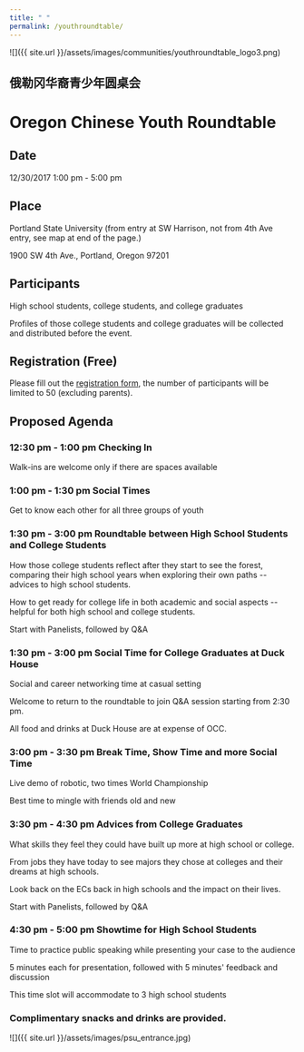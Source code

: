```yaml
---
title: " "
permalink: /youthroundtable/
---
```


![]({{ site.url }}/assets/images/communities/youthroundtable_logo3.png)

## 俄勒冈华裔青少年圆桌会
# Oregon Chinese Youth Roundtable

## Date
12/30/2017 1:00 pm - 5:00 pm

## Place
Portland State University (from entry at SW Harrison, not from 4th Ave entry, see map at end of the page.)

1900 SW 4th Ave., Portland, Oregon 97201

## Participants

High school students, college students, and college graduates

Profiles of those college students and college graduates will be collected and distributed before the event.

## Registration (Free)

Please fill out the [registration form](https://docs.google.com/forms/d/e/1FAIpQLSeLCvVNhV0cRmBGmgdAvf7RuX93AM6QbxzbTDnWi7jHGtZcJw/viewform?c=0&w=1), the number of participants will be limited to 50 (excluding parents).

## Proposed Agenda

### 12:30 pm - 1:00 pm Checking In

Walk-ins are welcome only if there are spaces available

### 1:00 pm - 1:30 pm Social Times

Get to know each other for all three groups of youth

### 1:30 pm - 3:00 pm Roundtable between High School Students and College Students

How those college students reflect after they start to see the forest, comparing their high school years when exploring their own paths -- advices to high school students.

How to get ready for college life in both academic and social aspects -- helpful for both high school and college students.

Start with Panelists, followed by Q&A

### 1:30 pm - 3:00 pm Social Time for College Graduates at Duck House

Social and career networking time at casual setting

Welcome to return to the roundtable to join Q&A session starting from 2:30 pm.

All food and drinks at Duck House are at expense of OCC.

### 3:00 pm - 3:30 pm Break Time, Show Time and more Social Time

Live demo of robotic, two times World Championship

Best time to mingle with friends old and new

### 3:30 pm - 4:30 pm Advices from College Graduates

What skills they feel they could have built up more at high school or college.

From jobs they have today to see majors they chose at colleges and their dreams at high schools.

Look back on the ECs back in high schools and the impact on their lives.

Start with Panelists, followed by Q&A

### 4:30 pm - 5:00 pm Showtime for High School Students

Time to practice public speaking while presenting your case to the audience

5 minutes each for presentation, followed with 5 minutes' feedback and discussion

This time slot will accommodate to 3 high school students

### Complimentary snacks and drinks are provided.


![]({{ site.url }}/assets/images/psu_entrance.jpg)
